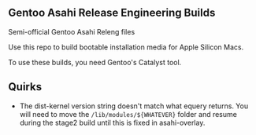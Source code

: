 Gentoo Asahi Release Engineering Builds
---------------------------------
Semi-official Gentoo Asahi Releng files

Use this repo to build bootable installation media for Apple Silicon Macs.

To use these builds, you need Gentoo's Catalyst tool.

## Quirks
* The dist-kernel version string doesn't match what equery returns. You will need to move the `/lib/modules/${WHATEVER}` folder
  and resume during the stage2 build until this is fixed in asahi-overlay.
